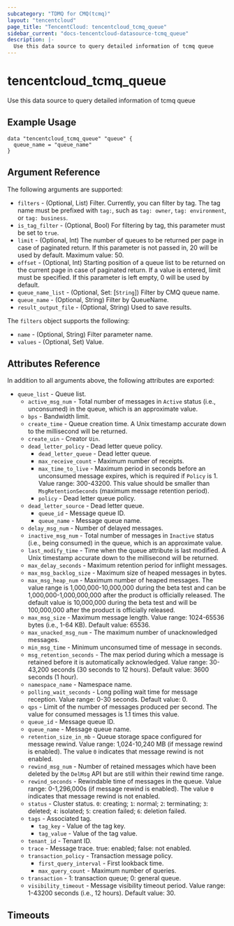```yaml
---
subcategory: "TDMQ for CMQ(tcmq)"
layout: "tencentcloud"
page_title: "TencentCloud: tencentcloud_tcmq_queue"
sidebar_current: "docs-tencentcloud-datasource-tcmq_queue"
description: |-
  Use this data source to query detailed information of tcmq queue
---
```


# tencentcloud_tcmq_queue

Use this data source to query detailed information of tcmq queue

## Example Usage

```hcl
data "tencentcloud_tcmq_queue" "queue" {
  queue_name = "queue_name"
}
```

## Argument Reference

The following arguments are supported:

* `filters` - (Optional, List) Filter. Currently, you can filter by tag. The tag name must be prefixed with `tag:`, such as `tag: owner`, `tag: environment`, or `tag: business`.
* `is_tag_filter` - (Optional, Bool) For filtering by tag, this parameter must be set to `true`.
* `limit` - (Optional, Int) The number of queues to be returned per page in case of paginated return. If this parameter is not passed in, 20 will be used by default. Maximum value: 50.
* `offset` - (Optional, Int) Starting position of a queue list to be returned on the current page in case of paginated return. If a value is entered, limit must be specified. If this parameter is left empty, 0 will be used by default.
* `queue_name_list` - (Optional, Set: [`String`]) Filter by CMQ queue name.
* `queue_name` - (Optional, String) Filter by QueueName.
* `result_output_file` - (Optional, String) Used to save results.

The `filters` object supports the following:

* `name` - (Optional, String) Filter parameter name.
* `values` - (Optional, Set) Value.

## Attributes Reference

In addition to all arguments above, the following attributes are exported:

* `queue_list` - Queue list.
  * `active_msg_num` - Total number of messages in `Active` status (i.e., unconsumed) in the queue, which is an approximate value.
  * `bps` - Bandwidth limit.
  * `create_time` - Queue creation time. A Unix timestamp accurate down to the millisecond will be returned.
  * `create_uin` - Creator `Uin`.
  * `dead_letter_policy` - Dead letter queue policy.
    * `dead_letter_queue` - Dead letter queue.
    * `max_receive_count` - Maximum number of receipts.
    * `max_time_to_live` - Maximum period in seconds before an unconsumed message expires, which is required if `Policy` is 1. Value range: 300-43200. This value should be smaller than `MsgRetentionSeconds` (maximum message retention period).
    * `policy` - Dead letter queue policy.
  * `dead_letter_source` - Dead letter queue.
    * `queue_id` - Message queue ID.
    * `queue_name` - Message queue name.
  * `delay_msg_num` - Number of delayed messages.
  * `inactive_msg_num` - Total number of messages in `Inactive` status (i.e., being consumed) in the queue, which is an approximate value.
  * `last_modify_time` - Time when the queue attribute is last modified. A Unix timestamp accurate down to the millisecond will be returned.
  * `max_delay_seconds` - Maximum retention period for inflight messages.
  * `max_msg_backlog_size` - Maximum size of heaped messages in bytes.
  * `max_msg_heap_num` - Maximum number of heaped messages. The value range is 1,000,000-10,000,000 during the beta test and can be 1,000,000-1,000,000,000 after the product is officially released. The default value is 10,000,000 during the beta test and will be 100,000,000 after the product is officially released.
  * `max_msg_size` - Maximum message length. Value range: 1024-65536 bytes (i.e., 1-64 KB). Default value: 65536.
  * `max_unacked_msg_num` - The maximum number of unacknowledged messages.
  * `min_msg_time` - Minimum unconsumed time of message in seconds.
  * `msg_retention_seconds` - The max period during which a message is retained before it is automatically acknowledged. Value range: 30-43,200 seconds (30 seconds to 12 hours). Default value: 3600 seconds (1 hour).
  * `namespace_name` - Namespace name.
  * `polling_wait_seconds` - Long polling wait time for message reception. Value range: 0-30 seconds. Default value: 0.
  * `qps` - Limit of the number of messages produced per second. The value for consumed messages is 1.1 times this value.
  * `queue_id` - Message queue ID.
  * `queue_name` - Message queue name.
  * `retention_size_in_mb` - Queue storage space configured for message rewind. Value range: 1,024-10,240 MB (if message rewind is enabled). The value `0` indicates that message rewind is not enabled.
  * `rewind_msg_num` - Number of retained messages which have been deleted by the `DelMsg` API but are still within their rewind time range.
  * `rewind_seconds` - Rewindable time of messages in the queue. Value range: 0-1,296,000s (if message rewind is enabled). The value `0` indicates that message rewind is not enabled.
  * `status` - Cluster status. `0`: creating; `1`: normal; `2`: terminating; `3`: deleted; `4`: isolated; `5`: creation failed; `6`: deletion failed.
  * `tags` - Associated tag.
    * `tag_key` - Value of the tag key.
    * `tag_value` - Value of the tag value.
  * `tenant_id` - Tenant ID.
  * `trace` - Message trace. true: enabled; false: not enabled.
  * `transaction_policy` - Transaction message policy.
    * `first_query_interval` - First lookback time.
    * `max_query_count` - Maximum number of queries.
  * `transaction` - 1: transaction queue; 0: general queue.
  * `visibility_timeout` - Message visibility timeout period. Value range: 1-43200 seconds (i.e., 12 hours). Default value: 30.


## Timeouts

<no value>


